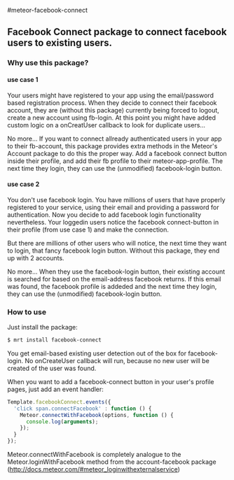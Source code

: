 #meteor-facebook-connect

## Facebook Connect package to connect facebook users to existing users.

### Why use this package?

#### use case 1
Your users might have registered to your app using the email/password based registration process. When they decide to connect their facebook account, they are (without this package) currently being forced to logout, create a new account using fb-login. At this point you might have added custom logic on a onCreatUser callback to look for duplicate users...

No more... If you want to connect allready authenticated users in your app to their fb-account, this package provides extra methods in the Meteor's Account package to do this the proper way. Add a facebook connect button inside their profile, and add their fb profile to their meteor-app-profile. The next time they login, they can use the (unmodified) facebook-login button.

#### use case 2
You don't use facebook login. You have millions of users that have properly registered to your service, using their email and providing a password for authentication. Now you decide to add facebook login functionality nevertheless. Your loggedin users notice the facebook connect-button in their profile (from use case 1) and make the connection.

But there are millions of other users who will notice, the next time they want to login, that fancy facebook login button. Without this package, they end up with 2 accounts.

No more... When they use the facebook-login button, their existing account is searched for based on the email-address facebook returns. If this email was found, the facebook profile is addeded and the next time they login, they can use the (unmodified) facebook-login button.

### How to use
Just install the package:
```bash
$ mrt install facebook-connect
```

You get email-based existing user detection out of the box for facebook-login. No onCreateUser callback will run, because no new user will be created of the user was found.

When you want to add a facebook-connect button in your user's profile pages, just add an event handler:

```javascript
Template.facebookConnect.events({
  'click span.connectFacebook' : function () {
    Meteor.connectWithFacebook(options, function () {
      console.log(arguments);
    });
  }
});
```

Meteor.connectWithFacebook is completely analogue to the Meteor.loginWithFacebook method from the account-facebook package (http://docs.meteor.com/#meteor_loginwithexternalservice)